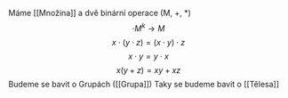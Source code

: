 
Máme [[Množina]] a dvě binární operace (M, +, *)
$$
\cdot M^k \to M
$$
$$
x \cdot (y \cdot z) = (x \cdot y) \cdot z
$$
$$
x \cdot y = y \cdot x
$$
$$
x(y+z) =xy + xz
$$
 Budeme se bavit o Grupách ([[Grupa]])
Taky se budeme bavit o [[Tělesa]]